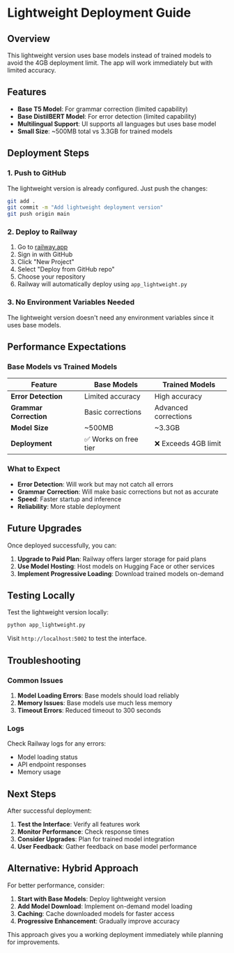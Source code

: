 # Lightweight Deployment Guide

## Overview

This lightweight version uses base models instead of trained models to avoid the 4GB deployment limit. The app will work immediately but with limited accuracy.

## Features

- **Base T5 Model**: For grammar correction (limited capability)
- **Base DistilBERT Model**: For error detection (limited capability)
- **Multilingual Support**: UI supports all languages but uses base model
- **Small Size**: ~500MB total vs 3.3GB for trained models

## Deployment Steps

### 1. Push to GitHub

The lightweight version is already configured. Just push the changes:

```bash
git add .
git commit -m "Add lightweight deployment version"
git push origin main
```

### 2. Deploy to Railway

1. Go to [railway.app](https://railway.app)
2. Sign in with GitHub
3. Click "New Project"
4. Select "Deploy from GitHub repo"
5. Choose your repository
6. Railway will automatically deploy using `app_lightweight.py`

### 3. No Environment Variables Needed

The lightweight version doesn't need any environment variables since it uses base models.

## Performance Expectations

### Base Models vs Trained Models

| Feature | Base Models | Trained Models |
|---------|-------------|----------------|
| **Error Detection** | Limited accuracy | High accuracy |
| **Grammar Correction** | Basic corrections | Advanced corrections |
| **Model Size** | ~500MB | ~3.3GB |
| **Deployment** | ✅ Works on free tier | ❌ Exceeds 4GB limit |

### What to Expect

- **Error Detection**: Will work but may not catch all errors
- **Grammar Correction**: Will make basic corrections but not as accurate
- **Speed**: Faster startup and inference
- **Reliability**: More stable deployment

## Future Upgrades

Once deployed successfully, you can:

1. **Upgrade to Paid Plan**: Railway offers larger storage for paid plans
2. **Use Model Hosting**: Host models on Hugging Face or other services
3. **Implement Progressive Loading**: Download trained models on-demand

## Testing Locally

Test the lightweight version locally:

```bash
python app_lightweight.py
```

Visit `http://localhost:5002` to test the interface.

## Troubleshooting

### Common Issues

1. **Model Loading Errors**: Base models should load reliably
2. **Memory Issues**: Base models use much less memory
3. **Timeout Errors**: Reduced timeout to 300 seconds

### Logs

Check Railway logs for any errors:
- Model loading status
- API endpoint responses
- Memory usage

## Next Steps

After successful deployment:

1. **Test the Interface**: Verify all features work
2. **Monitor Performance**: Check response times
3. **Consider Upgrades**: Plan for trained model integration
4. **User Feedback**: Gather feedback on base model performance

## Alternative: Hybrid Approach

For better performance, consider:

1. **Start with Base Models**: Deploy lightweight version
2. **Add Model Download**: Implement on-demand model loading
3. **Caching**: Cache downloaded models for faster access
4. **Progressive Enhancement**: Gradually improve accuracy

This approach gives you a working deployment immediately while planning for improvements. 